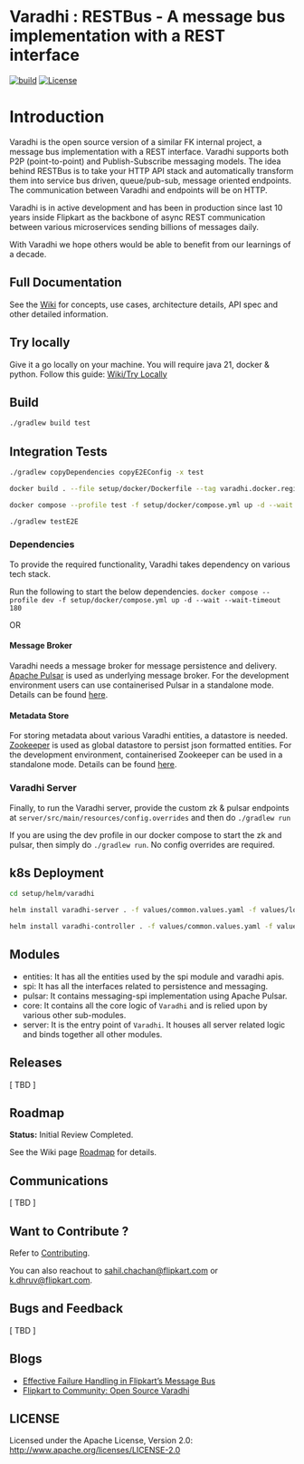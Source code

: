 # Varadhi : RESTBus - A message bus implementation with a REST interface

[![build](https://github.com/flipkart-incubator/varadhi/actions/workflows/gradlebuild.yml/badge.svg?branch=master)](https://github.com/flipkart-incubator/varadhi/actions/workflows/gradlebuild.yml)
[![License](https://img.shields.io/badge/License-Apache_2.0-blue.svg)](https://opensource.org/licenses/Apache-2.0)

# Introduction

Varadhi is the open source version of a similar FK internal project, a message bus implementation with a REST interface.
Varadhi supports both P2P (point-to-point) and Publish-Subscribe messaging models. The idea behind RESTBus is to take
your HTTP API stack and automatically transform them into service bus driven, queue/pub-sub, message oriented endpoints.
The communication between Varadhi and endpoints will be on HTTP.

Varadhi is in active development and has been in production since last 10 years inside Flipkart as the backbone of async
REST communication between various microservices sending billions of messages daily.

With Varadhi we hope others would be able to benefit from our learnings of a decade.

## Full Documentation

See the [Wiki](https://github.com/flipkart-incubator/varadhi/wiki/) for concepts, use cases, architecture details, API
spec and other detailed information.

## Try locally

Give it a go locally on your machine. You will require java 21, docker & python.
Follow this guide: [Wiki/Try Locally](https://github.com/flipkart-incubator/varadhi/wiki/Try-Locally)

## Build

```bash
./gradlew build test
```

## Integration Tests

```bash
./gradlew copyDependencies copyE2EConfig -x test

docker build . --file setup/docker/Dockerfile --tag varadhi.docker.registry/varadhi:latest --build-arg

docker compose --profile test -f setup/docker/compose.yml up -d --wait --wait-timeout 180

./gradlew testE2E
```

### Dependencies

To provide the required functionality, Varadhi takes dependency on various tech stack.

Run the following to start the below dependencies.
```docker compose --profile dev -f setup/docker/compose.yml up -d --wait --wait-timeout 180```

OR

#### Message Broker

Varadhi needs a message broker for message persistence and delivery. [Apache Pulsar](https://pulsar.apache.org/) is used
as underlying message broker. For the development environment users can use containerised Pulsar in a standalone mode.
Details can be found [here](https://pulsar.apache.org/docs/3.0.x/standalone-docker/).

#### Metadata Store

For storing metadata about various Varadhi entities, a datastore is needed. [Zookeeper](https://zookeeper.apache.org/)
is used as global datastore to persist json formatted entities. For the development environment, containerised Zookeeper
can be used in a standalone mode. Details can be found [here](https://hub.docker.com/_/zookeeper).

### Varadhi Server

Finally, to run the Varadhi server, provide the custom zk & pulsar endpoints at
`server/src/main/resources/config.overrides` and then do
```./gradlew run```

If you are using the dev profile in our docker compose to start the zk and pulsar, then simply do `./gradlew run`. No
config overrides are required.

## k8s Deployment

```bash
cd setup/helm/varadhi

helm install varadhi-server . -f values/common.values.yaml -f values/local.server.values.yaml

helm install varadhi-controller . -f values/common.values.yaml -f values/local.controller.values.yaml
```

## Modules

- entities: It has all the entities used by the spi module and varadhi apis.
- spi: It has all the interfaces related to persistence and messaging.
- pulsar: It contains messaging-spi implementation using Apache Pulsar.
- core: It contains all the core logic of `Varadhi` and is relied upon by various other sub-modules.
- server: It is the entry point of `Varadhi`. It houses all server related logic and binds together all other modules.

## Releases

[ TBD ]

## Roadmap

**Status:** Initial Review Completed.

See the Wiki page [Roadmap](https://github.com/flipkart-incubator/varadhi/wiki/Roadmap) for details.

## Communications

[ TBD ]

## Want to Contribute ?

Refer to [Contributing](./CONTRIBUTING.md).

You can also reachout to sahil.chachan@flipkart.com or k.dhruv@flipkart.com.

## Bugs and Feedback

[ TBD ]

## Blogs

- [Effective Failure Handling in Flipkart’s Message Bus](https://blog.flipkart.tech/effective-failure-handling-in-flipkarts-message-bus-436c36be76cc)
- [Flipkart to Community: Open Source Varadhi](https://www.youtube.com/watch?v=A9ET2lw6nxM&t=144s)

## LICENSE

Licensed under the Apache License, Version 2.0: http://www.apache.org/licenses/LICENSE-2.0
